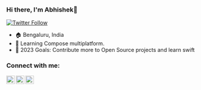 ### Hi there, I'm Abhishek👋

[![Twitter Follow](https://img.shields.io/twitter/follow/builditabhi?color=1DA1F2&logo=twitter&style=for-the-badge)](https://twitter.com/intent/follow?original_referer=https%3A%2F%2Fgithub.com%2FcodeSTACKr&screen_name=builditabhi)
- 🏠 Bengaluru, India
- 🌱 Learning Compose multiplatform.
- 🥅 2023 Goals: Contribute more to Open Source projects and learn swift

### Connect with me:

[<img align="left" alt="codeSTACKr | Twitter" width="22px" src="https://cdn.jsdelivr.net/npm/simple-icons@v3/icons/twitter.svg" />][twitter]
[<img align="left" alt="codeSTACKr | LinkedIn" width="22px" src="https://cdn.jsdelivr.net/npm/simple-icons@v3/icons/linkedin.svg" />][linkedin]
[<img align="left" alt="codeSTACKr | Instagram" width="22px" src="https://cdn.jsdelivr.net/npm/simple-icons@v3/icons/instagram.svg" />][instagram]



[twitter]: https://twitter.com/builditabhi
[instagram]: https://www.instagram.com/instaDevAbhi
[linkedin]: https://www.linkedin.com/in/builditabhi
